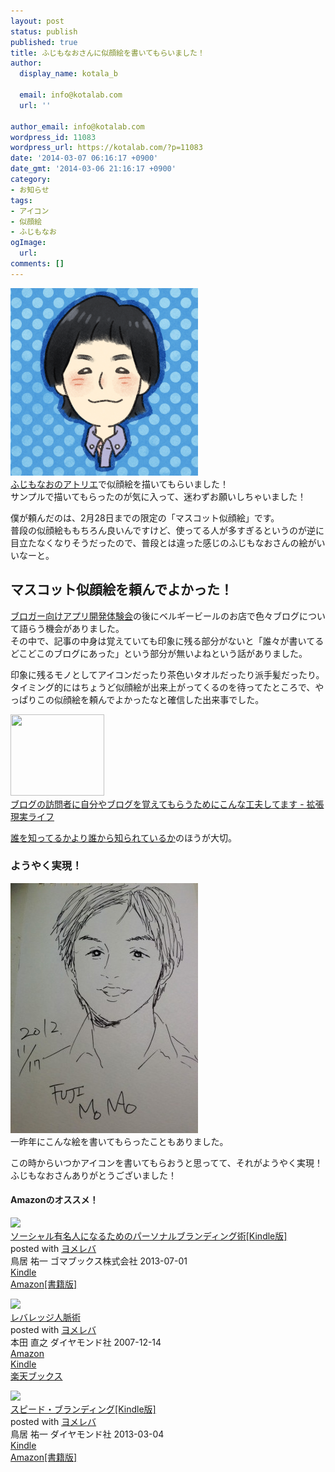 ```yaml
---
layout: post
status: publish
published: true
title: ふじもなおさんに似顔絵を書いてもらいました！
author:
  display_name: kotala_b

  email: info@kotalab.com
  url: ''

author_email: info@kotalab.com
wordpress_id: 11083
wordpress_url: https://kotalab.com/?p=11083
date: '2014-03-07 06:16:17 +0900'
date_gmt: '2014-03-06 21:16:17 +0900'
category:
- お知らせ
tags:
- アイコン
- 似顔絵
- ふじもなお
ogImage:
  url:
comments: []
---
```

<p><img src="/wp-content/uploads/profile_icon.png" width="300" /><br />
<a href="http://atelier.monao.net/" target="_blank">ふじもなおのアトリエ</a>で似顔絵を描いてもらいました！<br />
サンプルで描いてもらったのが気に入って、迷わずお願いしちゃいました！</p>
<p>僕が頼んだのは、2月28日までの限定の「マスコット似顔絵」です。<br />
普段の似顔絵ももちろん良いんですけど、使ってる人が多すぎるというのが逆に目立たなくなりそうだったので、普段とは違った感じのふじもなおさんの絵がいいなーと。<br />
</p>
<!--more-->
<h2>マスコット似顔絵を頼んでよかった！</h2>
<p><a href="/bloger-app-event" title="iPhoneアプリ開発の第一歩！？ブロガー向けiPhoneアプリ開発体験会に行ってきたよ！ #アプリ開発体験会">ブロガー向けアプリ開発体験会</a>の後にベルギービールのお店で色々ブログについて語らう機会がありました。<br />
その中で、記事の中身は覚えていても印象に残る部分がないと「誰々が書いてるどこどこのブログにあった」という部分が無いよねという話がありました。</p>
<p>印象に残るモノとしてアイコンだったり茶色いタオルだったり派手髪だったり。<br />
タイミング的にはちょうど似顔絵が出来上がってくるのを待ってたところで、やっぱりこの似顔絵を頼んでよかったなと確信した出来事でした。</p>
<div class="shht">
<div class="shhtimg"><a href="http://akio0911.net/archives/27222" target="_blank"><img src="https://capture.heartrails.com/150x130/shadow?http://akio0911.net/archives/27222" alt="" width="150" height="130" /></a></div>
<div class="shhttext"><a href="http://akio0911.net/archives/27222" target="_blank">ブログの訪問者に自分やブログを覚えてもらうためにこんな工夫してます - 拡張現実ライフ</a><a href="https://b.hatena.ne.jp/entry/http://akio0911.net/archives/27222" target="_blank"><img border="0" src="https://b.hatena.ne.jp/entry/image/http://akio0911.net/archives/27222" alt="" /></a></div>
</div>
<p><a href="/books-leverage-personal-connections" title="人脈は短期ではつくれない &ndash; レバレッジ人脈術 本田直之著">誰を知ってるかより誰から知られているか</a>のほうが大切。</p>
<h3>ようやく実現！</h3>
<p><img src="/wp-content/uploads/nsl11_20121118_03-300x400.jpg" alt="nsl11_20121118_03" width="300" height="400" class="alignnone size-medium wp-image-4307" /><br />
一昨年にこんな絵を書いてもらったこともありました。</p>
<p>この時からいつかアイコンを書いてもらおうと思ってて、それがようやく実現！<br />
ふじもなおさんありがとうございました！</p>
<h4 class="aam">Amazonのオススメ！</h4>
<div class="booklink-box">
<div class="booklink-image"><a href="https://www.amazon.co.jp/exec/obidos/asin/B00DOVLJ84/same-22/" rel="nofollow" target="_blank"><img src="https://images-fe.ssl-images-amazon.com/images/I/511U4xLZ1ML._SL160_.jpg" style="border: none;" /></a></div>
<div class="booklink-info">
<div class="booklink-name"><a href="https://www.amazon.co.jp/exec/obidos/asin/B00DOVLJ84/same-22/" rel="nofollow" target="_blank">ソーシャル有名人になるためのパーソナルブランディング術[Kindle版]</a>
<div class="booklink-powered-date">posted with <a href="https://yomereba.com" rel="nofollow" target="_blank">ヨメレバ</a></div>
</div>
<div class="booklink-detail">鳥居 祐一 ゴマブックス株式会社 2013-07-01    </div>
<div class="booklink-link2">
<div class="shoplinkkindle"><a href="https://www.amazon.co.jp/exec/obidos/ASIN/B00DOVLJ84/same-22/" rel="nofollow" target="_blank" >Kindle</a></div>
<div class="shoplinkamazon"><a href="https://www.amazon.co.jp/gp/search?keywords=%83%5C%81%5B%83V%83%83%83%8B%97L%96%BC%90l%82%C9%82%C8%82%E9%82%BD%82%DF%82%CC%83p%81%5B%83%5C%83i%83%8B%83u%83%89%83%93%83f%83B%83%93%83O%8Fp&__mk_ja_JP=%83J%83%5E%83J%83i&url=search-alias%3Dstripbooks&tag=same-22" rel="nofollow" target="_blank" title="アマゾン" >Amazon[書籍版]</a></div>
</p></div>
</div>
<div class="booklink-footer"></div>
</div>
<div class="booklink-box">
<div class="booklink-image"><a href="https://www.amazon.co.jp/exec/obidos/asin/4478002754/same-22/" rel="nofollow" target="_blank"><img src="https://images-fe.ssl-images-amazon.com/images/I/41vVRaHG7ZL._SL160_.jpg" style="border: none;" /></a></div>
<div class="booklink-info">
<div class="booklink-name"><a href="https://www.amazon.co.jp/exec/obidos/asin/4478002754/same-22/" rel="nofollow" target="_blank">レバレッジ人脈術</a>
<div class="booklink-powered-date">posted with <a href="https://yomereba.com" rel="nofollow" target="_blank">ヨメレバ</a></div>
</div>
<div class="booklink-detail">本田 直之 ダイヤモンド社 2007-12-14    </div>
<div class="booklink-link2">
<div class="shoplinkamazon"><a href="https://www.amazon.co.jp/exec/obidos/asin/4478002754/same-22/" rel="nofollow" target="_blank" title="アマゾン" >Amazon</a></div>
<div class="shoplinkkindle"><a href="https://www.amazon.co.jp/gp/search?keywords=%83%8C%83o%83%8C%83b%83W%90l%96%AC%8Fp&__mk_ja_JP=%83J%83%5E%83J%83i&url=node%3D2275256051&tag=same-22" rel="nofollow" target="_blank" >Kindle</a></div>
<div class="shoplinkrakuten"><a href="http://c.af.moshimo.com/af/c/click?a_id=374941&p_id=56&pc_id=56&pl_id=637&s_v=b5Rz2P0601xu&url=http%3A%2F%2Fbooks.rakuten.co.jp%2Frb%2F5149937%2F" rel="nofollow" target="_blank" title="楽天ブックス" >楽天ブックス</a></div>
</p></div>
</div>
<div class="booklink-footer"></div>
</div>
<div class="booklink-box">
<div class="booklink-image"><a href="https://www.amazon.co.jp/exec/obidos/asin/B0081WMVCE/same-22/" rel="nofollow" target="_blank"><img src="https://images-fe.ssl-images-amazon.com/images/I/51Vx7hRbWJL._SL160_.jpg" style="border: none;" /></a></div>
<div class="booklink-info">
<div class="booklink-name"><a href="https://www.amazon.co.jp/exec/obidos/asin/B0081WMVCE/same-22/" rel="nofollow" target="_blank">スピード・ブランディング[Kindle版]</a>
<div class="booklink-powered-date">posted with <a href="https://yomereba.com" rel="nofollow" target="_blank">ヨメレバ</a></div>
</div>
<div class="booklink-detail">鳥居 祐一 ダイヤモンド社 2013-03-04    </div>
<div class="booklink-link2">
<div class="shoplinkkindle"><a href="https://www.amazon.co.jp/exec/obidos/ASIN/B0081WMVCE/same-22/" rel="nofollow" target="_blank" >Kindle</a></div>
<div class="shoplinkamazon"><a href="https://www.amazon.co.jp/exec/obidos/ASIN/4478006040/same-22/" rel="nofollow" target="_blank" title="アマゾン" >Amazon[書籍版]</a></div>
</p></div>
</div>
<div class="booklink-footer"></div>
</div>

